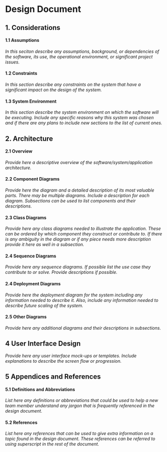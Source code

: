 # Design Document


## 1. Considerations


#### 1.1 Assumptions
*In this seciton describe any assumptions, background, or dependencies of the software, its use, the operational environment, or significant project issues.*

#### 1.2 Constraints
*In this section describe any constraints on the system that have a significant impact on the design of the system.*

#### 1.3 System Environment
*In this section describe the system environment on which the software will be executing. Include any specific reasons why this system was chosen and if there are any plans to include new sections to the list of current ones.*

## 2. Architecture


#### 2.1 Overview
*Provide here a descriptive overview of the software/system/application architecture.*

#### 2.2 Component Diagrams
*Provide here the diagram and a detailed description of its most valuable parts. There may be multiple diagrams. Include a description for each diagram. Subsections can be used to list components and their descriptions.*

#### 2.3 Class Diagrams
*Provide here any class diagrams needed to illustrate the application. These can be ordered by which component they construct or contribute to. If there is any ambiguity in the diagram or if any piece needs more description provide it here as well in a subsection.*

#### 2.4 Sequence Diagrams
*Provide here any sequence diagrams. If possible list the use case they contribute to or solve. Provide descriptions if possible.*

#### 2.4 Deployment Diagrams
*Provide here the deployment diagram for the system including any information needed to describe it. Also, include any information needed to describe future scaling of the system.*

#### 2.5 Other Diagrams
*Provide here any additional diagrams and their descriptions in subsections.*

## 4 User Interface Design
*Provide here any user interface mock-ups or templates. Include explanations to describe the screen flow or progression.*

## 5 Appendices and References


#### 5.1 Definitions and Abbreviations
*List here any definitions or abbreviations that could be used to help a new team member understand any jargon that is frequently referenced in the design document.*

#### 5.2 References
*List here any references that can be used to give extra information on a topic found in the design document. These references can be referred to using superscript in the rest of the document.*

